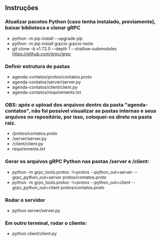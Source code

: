 ## Instruções
### Atualizar pacotes Python (caso tenha instalado, previamente), baixar biblioteca e clonar gRPC
- python -m pip install --upgrade pip  
- python -m pip install grpcio grpcio-tools  
- git clone -b v1.72.0 --depth 1 --shallow-submodules https://github.com/grpc/grpc

### Definir estrutura de pastas
- agenda-contatos/protos/contatos.proto  
- agenda-contatos/server/server.py  
- agenda-contatos/client/client.py  
- agenda-contatos/requirements.txt  

### OBS: após o upload dos arquivos dentro da pasta "agenda-contatos", não foi possível visualizar as pastas internas e seus arquivos no repositório, por isso, coloquei-os direto na pasta raiz.
- /protos/contatos.proto  
- /server/server.py  
- /client/client.py  
- requirements.txt  

### Gerar os arquivos gRPC Python nas pastas /server e /client:
- python -m grpc_tools.protoc -I=protos --python_out=server --grpc_python_out=server protos/contatos.proto
- python -m grpc_tools.protoc -I=protos --python_out=client --grpc_python_out=client protos/contatos.proto

### Rodar o servidor
- python server/server.py

### Em outro terminal, rodar o cliente:
- python client/client.py


